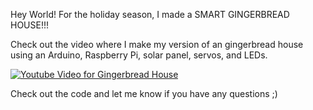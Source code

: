 Hey World! For the holiday season, I made a SMART GINGERBREAD HOUSE!!! 

Check out the video where I make my version of an gingerbread house using an Arduino, Raspberry Pi, solar panel, 
servos, and LEDs.

[![Youtube Video for Gingerbread House](https://i.ytimg.com/vi/_h1nNWLlz8w/hqdefault.jpg)](https://www.youtube.com/watch?v=_h1nNWLlz8w)

Check out the code and let me know if you have any questions ;)

